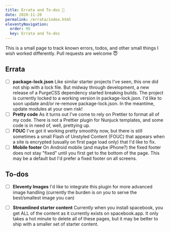 ```yaml
---
title: Errata and To-dos 🚨
date: 2020-11-20
permalink: /errata/index.html
eleventyNavigation:
  order: 95 
  key: Errata and To-dos
---
```

This is a small page to track known errors, todos, and other small things I wish worked differently. Pull requests are welcome 😇

## Errata 

* [ ] **package-lock.json** Like similar starter projects I've seen, this one did not ship with a lock file. But midway through development, a new release of a PurgeCSS dependency started breaking builds. The project is currently locked to a working version in package-lock.json. I'd like to soon update and/or re-remove package-lock.json. In the meantime, update modules at your own risk!
* [ ] **Pretty code** As it turns out I've come to rely on Prettier to format all of my code. There is not a Prettier plugin for Nunjuck templates, and some code is in need of, well, prettying up. 
* [ ]  **FOUC** I've got it working pretty smoothly now, but there is still sometimes a small Flash of Unstyled Content (FOUC) that appears when a site is encrypted (usually on first page load only) that I'd like to fix.  
* [ ] **Mobile footer** On Android mobile (and maybe iPhone?) the fixed footer does not stay "fixed" until you first get to the bottom of the page. This may be a default but I'd prefer a fixed footer on all screens.

## To-dos

* [ ] **Eleventy Images** I'd like to integrate this plugin for more advanced image handling (currently the burden is on you to serve the best/smallest image you can)
* [ ] **Streamlined starter content** Currently when you install spacebook, you get ALL of the content as it currently exists on spacebook.app. It only takes a hot minute to delete all of these pages, but it may be better to ship with a smaller set of starter content.


